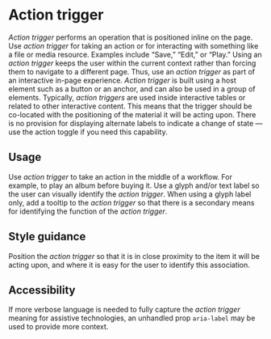 # Action trigger
*Action trigger* performs an operation that is positioned inline on the page. Use *action trigger* for taking an action or for interacting with something like a file or media resource. Examples include “Save,” “Edit,” or “Play.” Using an *action trigger* keeps the user within the current context rather than forcing them to navigate to a different page. Thus, use an *action trigger* as part of an interactive in-page experience.  *Action trigger* is built using a host element such as a button or an anchor, and can also be used in a group of elements. Typically, *action triggers* are used inside interactive tables or related to other interactive content. This means that the trigger should be co-located with the positioning of the material it will be acting upon. There is no provision for displaying alternate labels to indicate a change of state — use the action toggle if you need this capability.

## Usage
Use *action trigger* to take an action in the middle of a workflow. For example, to play an album before buying it. Use a glyph and/or text label so the user can visually identify the *action trigger*. When using a glyph label only, add a tooltip to the *action trigger* so that there is a secondary means for identifying the function of the *action trigger*.

## Style guidance
Position the *action trigger* so that it is in close proximity to the item it will be acting upon, and where it is easy for the user to identify this association. 

## Accessibility
If more verbose language is needed to fully capture the *action trigger* meaning for assistive technologies, an unhandled prop `aria-label` may be used to provide more context.